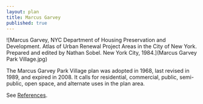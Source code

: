 ```yaml
---
layout: plan
title: Marcus Garvey
published: true
---
```


<!---![Marcus Garvey, NYC Department of Housing Preservation and Development. Community Development Progress Report: 1968. Prepared and edited by Nathan Sobel. New York City, 1968.](Marcus Garvey 1968 I.png)-->
<!---![Marcus Garvey, NYC Department of Housing Preservation and Development. Community Development Progress Report: 1968. Prepared and edited by Nathan Sobel. New York City, 1968.](Marcus Garvey 1968 II.png)-->
![Marcus Garvey, NYC Department of Housing Preservation and Development. Atlas of Urban Renewal Project Areas in the City of New York. Prepared and edited by Nathan Sobel. New York City, 1984.](Marcus Garvey Park Village.jpg)

The Marcus Garvey Park Village plan was adopted in 1968, last revised in 1989, and expired in 2008. It calls for residential, commercial, public, semi-public, open space, and alternate uses in the plan area.

See [References](http://www.urbanreviewer.org/#page=references.html).

